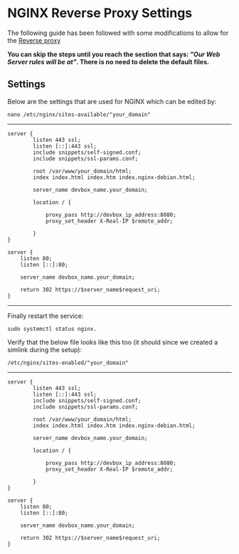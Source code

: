 # NGINX Reverse Proxy Settings

The following guide has been followed with some modifications to allow for the [Reverse proxy](https://dev.to/thetrebelcc/how-to-run-a-flask-app-over-https-using-waitress-and-nginx-2020-235c)

**You can skip the steps until you reach the section that says: *"Our Web Server rules will be at"*.
There is no need to delete the default files.**

## Settings

Below are the settings that are used for NGINX which can be edited by:

    nano /etc/nginx/sites-available/"your_domain"

---

    server {
            listen 443 ssl;
            listen [::]:443 ssl;
            include snippets/self-signed.conf;
            include snippets/ssl-params.conf;

            root /var/www/your_domain/html;
            index index.html index.htm index.nginx-debian.html;

            server_name devbox_name.your_domain;

            location / {

                proxy_pass http://devbox_ip_address:8080;
                proxy_set_header X-Real-IP $remote_addr;

            }
    }

    server {
        listen 80;
        listen [::]:80;

        server_name devbox_name.your_domain;

        return 302 https://$server_name$request_uri;
    }

---

Finally restart the service:

    sudo systemctl status nginx.

Verify that the below file looks like this too (it should since we created a simlink during the setup):

    /etc/nginx/sites-enabled/"your_domain" 

---

    server {
            listen 443 ssl;
            listen [::]:443 ssl;
            include snippets/self-signed.conf;
            include snippets/ssl-params.conf;

            root /var/www/your_domain/html;
            index index.html index.htm index.nginx-debian.html;

            server_name devbox_name.your_domain;

            location / {

                proxy_pass http://devbox_ip_address:8080;
                proxy_set_header X-Real-IP $remote_addr;

            }
    }

    server {
        listen 80;
        listen [::]:80;

        server_name devbox_name.your_domain;

        return 302 https://$server_name$request_uri;
    }
